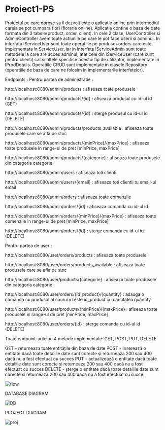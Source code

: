 # Proiect1-PS
Proiectul pe care doresc sa il dezvolt este o aplicatie online prin intermediul careia se pot cumpara flori (florarie online). 
Aplicatia contine o baza de date formata din 3 tabele(product, order, client).
In cele 2 clase, UserController si AdminController avem toate actiunile pe care le pot face userii si adminul.
In interfata IServiceUser sunt toate operatiile pe produse+orders care este implementata in ServiceUser, iar in interfata 
IServiceAdmin sunt toate metodele la care are acces adminul, atat cele din IServiceUser (care sunt pentru clienti) cat si altele
specifice acestui tip de utilizator, implementate in IProdDetails.
Operatiile CRUD sunt implementate in clasele Repository (operatiile de baza de care ne folosim in implementarile interfetelor).


Endpoints : 
  Pentru partea de administratie : 
 
http://localhost:8080/admin/products : afiseaza toate produsele

http://localhost:8080/admin/products/{id} : afiseaza produsul cu id-ul id (GET)

http://localhost:8080/admin/products/{id} : sterge produsul cu id-ul id (DELETE)

http://localhost:8080/admin/products/products_available : afiseaza toate produsele care se afla pe stoc

http://localhost:8080/admin/products/{minPrice}/{maxPrice} : afiseaza toate produsele in range-ul de pret [minPrice, maxPrice]

http://localhost:8080/admin/products/{categorie} : afiseaza toate produsele din categoria categorie

http://localhost:8080/admin/users : afiseaza toti clientii

http://localhost:8080/admin/users/{email} : afiseaza toti clientii tu email-ul email

http://localhost:8080/admin/orders : afiseaza toate comenzile 

http://localhost:8080/admin/orders/{id} : afiseaza comanda cu id-ul id

http://localhost:8080/admin/orders/{minPrice}/{maxPrice} : afiseaza toate comenzile in range-ul de pret [minPrice, maxPrice]

http://localhost:8080/admin/orders/{id} : sterge comanda cu id-ul id (DELETE)

Pentru partea de user : 

http://localhost:8080/user/orders/products : afiseaza toate produsele

http://localhost:8080/user/orders/products_available : afiseaza toate produsele care se afla pe stoc

http://localhost:8080/user/products/{categorie} : afiseaza toate produsele din categoria categorie

http://localhost:8080/user/orders/{id_product}/{quantity} : adauga o comanda cu produsul al caurui id este id_product cu cantitatea quantity

http://localhost:8080/user/products/{minPrice}/{maxPrice} : afiseaza toate produsele in range-ul de pret [minPrice, maxPrice]

http://localhost:8080/user/orders/{id} : sterge comanda cu id-ul id (DELETE)
                        
Toate endpoint-urile au 4 metode implementate: GET, POST, PUT, DELETE

GET - returneaza toate entitățile din baza de date
POST - inserează o entitate dacă toate detaliile date sunt corecte și returneaza  200 sau 400 dacă nu a fost efectuat cu succes
PUT - actualizează o entitate dacă toate detaliile date sunt corecte și returneaza 200 sau 400 dacă nu a fost efectuat cu succes
DELETE - șterge o entitate dacă toate detaliile date sunt corecte și returneaza 200 sau 400 dacă nu a fost efectuat cu succe  

![flow](https://user-images.githubusercontent.com/72413699/168095340-433a1194-a71d-4502-bbbf-3b5cb6303656.jpg)


DATABASE DIAGRAM 

![DB](https://user-images.githubusercontent.com/72413699/168095497-b7daa14b-340a-40b5-b11c-b49a3b1aad4f.png)


PROJECT DIAGRAM 

![proj](https://user-images.githubusercontent.com/72413699/168095559-876e3156-2a20-4ce0-b1db-b035ddfe043b.png)

    
